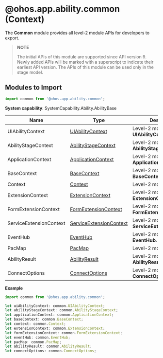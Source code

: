 # @ohos.app.ability.common (Context)

The **Common** module provides all level-2 module APIs for developers to export.

> **NOTE**
> 
> The initial APIs of this module are supported since API version 9. Newly added APIs will be marked with a superscript to indicate their earliest API version.
> The APIs of this module can be used only in the stage model.

## Modules to Import

```ts
import common from '@ohos.app.ability.common';
```

**System capability**: SystemCapability.Ability.AbilityBase

| Name       | Type                | Description                                                        |
| ----------- | -------------------- | ------------------------------------------------------------ |
| UIAbilityContext    | [UIAbilityContext](js-apis-inner-application-uiAbilityContext.md)               | Level-2 module **UIAbilityContext**.                               |
| AbilityStageContext   | [AbilityStageContext](js-apis-inner-application-abilityStageContext.md)               | Level-2 module **AbilityStageContext**.|
| ApplicationContext   | [ApplicationContext](js-apis-inner-application-applicationContext.md)               | Level-2 module **ApplicationContext**.|
| BaseContext   | [BaseContext](js-apis-inner-application-baseContext.md)               | Level-2 module **BaseContext**.|
| Context   | [Context](js-apis-inner-application-context.md)               | Level-2 module **Context**.|
| ExtensionContext   | [ExtensionContext](js-apis-inner-application-extensionContext.md)               | Level-2 module **ExtensionContext**.|
| FormExtensionContext   | [FormExtensionContext](js-apis-inner-application-formExtensionContext.md)               | Level-2 module **FormExtensionContext**.|
| ServiceExtensionContext | [ServiceExtensionContext](js-apis-inner-application-serviceExtensionContext.md) | Level-2 module **ServiceExtensionContext**.|
| EventHub   | [EventHub](js-apis-inner-application-eventHub.md)               | Level-2 module **EventHub**.|
| PacMap   | [PacMap](js-apis-inner-ability-dataAbilityHelper.md/#pacmap)               | Level-2 module **PacMap**.|
| AbilityResult   | [AbilityResult](js-apis-inner-ability-abilityResult.md)               | Level-2 module **AbilityResult**.|
| ConnectOptions   | [ConnectOptions](js-apis-inner-ability-connectOptions.md)               | Level-2 module **ConnectOptions**.|

**Example**
```ts
import common from '@ohos.app.ability.common';

let uiAbilityContext: common.UIAbilityContext;
let abilityStageContext: common.AbilityStageContext;
let applicationContext: common.ApplicationContext;
let baseContext: common.BaseContext;
let context: common.Context;
let extensionContext: common.ExtensionContext;
let formExtensionContext: common.FormExtensionContext;
let eventHub: common.EventHub;
let pacMap: common.PacMap;
let abilityResult: common.AbilityResult;
let connectOptions: common.ConnectOptions;
```
